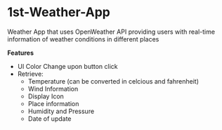 # 1st-Weather-App
Weather App that uses OpenWeather API providing users with real-time information
of weather conditions in different places

**Features**
- UI Color Change upon button click
- Retrieve:
   - Temperature (can be converted in celcious and fahrenheit)
   - Wind Information
   - Display Icon
   - Place information
   - Humidity and Pressure
   - Date of update
